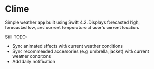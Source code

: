 # Clime

Simple weather app built using Swift 4.2. Displays forecasted high, forecasted low, and current temperature at user's current location.

Still TODO:
- Sync animated effects with current weather conditions
- Sync recommended accessories (e.g. umbrella, jacket) with current weather conditions
- Add daily notification
